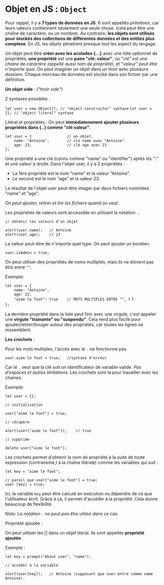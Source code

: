 # Objet en JS : `Object`

Pour rappel, il y a **7 types de données en JS**. 6 sont appellés _primitives_, car leurs valeurs contiennent seulement une seule chose. (cela peut être une chaîne de caractère, ou un nombre). Au contraire, **les objets sont utilisés pour stockés des collections de différentes données et des entités plus complexe**. En JS, les objets pénetrent presque tout les aspect du langage.

Un objet peut être **créer avec les acolades {...}** avec une liste optionnel de propriétés, **une propriété** est une **paire "clé: valeur"**, où _"clé" est une chaine de caractère (appellé aussi nom de propriété)_, et _"valeur" peut être n'importe quoi_. On peut imaginer un objet dans un tiroir avec plusieurs dossiers. Chaque morceau de données est stocké dans son fichier par une définition.

**Un objet vide** : _("tiroir vide")_

2 syntaxes possibles :

`let user = new Object(); // "object constructor" syntaxe`
`let user = {}; // "object literal" syntaxe`

Litéral et propriétés : On peut **immédiatemment ajouter plusieurs propriétés dans {..} comme "clé:valeur"**.

```
let user = {                // un objet.
    name: "Antoine",        // clé name avec "Antoine".
    age: 23,                // clé age avec 23.
};
```

Une propriété a une clé (connu comme "name" ou "identifier") après les ":" et une valeur à droite. Dans l'objet user, il y a 2 propriétés :

- La 1ère propriété est le nom "name" et la valeur "Antoine".
- Le second est le nom "age" et la valeur 23.

Le résultat de l'objet user peut-être imager par deux fichiers nommées "name" et "age".

_On peut ajouter, retirer et lire les fichiers quand on veut._

Les propriétés de valeurs sont accessible en utilisant la notation `.`.

```
// obtenir les valeurs d'un objet

alert(user.name);   // Antoine
alert(user.age);    // 23
```

La valeur peut-être de n'importe quel type. On peut ajouter un booléen.

```
user.isAdmin = true;
```

On peut utiliser des propriétés de noms multiples, mais ils ne doivent pas être entre `""`.

Exemple:

```
let user = {
    name: "Antoine",
    age: 23,
    "aime le foot": true    // MOTS MULTIPLES ENTRE "", ❗️ ❗️
};
```

La dernière propriété dans la liste peut finir avec une virgule, c'est appeler une **virgule "trainante" ou "suspendu"**. Cela rend plus facile pour ajouter/retirer/bouger autour des propriétés, car toutes les lignes se ressemblent.

**Les crochets** :

Pour les mots multiples, l'accès avec le `.` ne fonctionne pas.

```
user.aime le foot = true;   //syntaxe d'erreur
```

Car le `.` veut que la clé soit un identificateur de variable valide. _Pas d'espaces et autres limitations._ Les crochets sont la pour travailler avec les chaines.

Exemple:

```
let user = {};

// initialisation

user["aime le foot"] = true;

// récupère

alert(user["aime le foot"]);    // true

// supprime

delete user["aime le foot"];
```

Les crochets permet d'obtenir le nom de propriété à la suite de toute expression (contraireme,t à la chaîne litérale) comme les variables qui suit :

```
let key = "aime le foot";

// pareil que user["aime le foot"] = true;
user [key] = true;
```

Ici, la variable `key` peut être calculé en exécution ou dépendre de ce que l'utilisateur écrit. Grâce à ça, il permet d'accéder à la propriété. Cela donne beaucoup de flexibilité.

_Note: La notation `.` ne peut pas être utilisé dans ce cas._

Propriété ajoutée :

On peut utiliser les [] dans un objet literal. Ils sont appellés **propriété ajoutée**.

Exemple :

```
let key = prompt("About user", "name");

// accèder à la variable

alert(user[key]);   // Antoine (supposant que user entre comme name Antoine).
```
